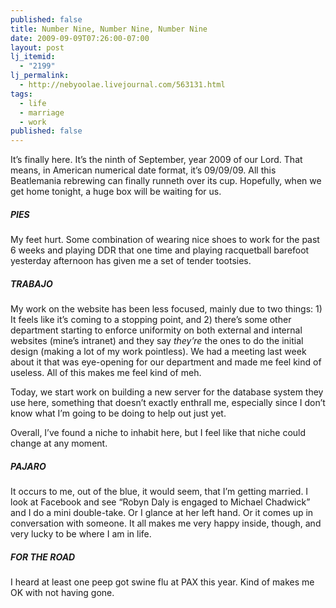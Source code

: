 ```yaml
---
published: false
title: Number Nine, Number Nine, Number Nine
date: 2009-09-09T07:26:00-07:00
layout: post
lj_itemid:
  - "2199"
lj_permalink:
  - http://nebyoolae.livejournal.com/563131.html
tags:
  - life
  - marriage
  - work
published: false
---
```


It&#8217;s finally here. It&#8217;s the ninth of September, year 2009 of our Lord. That means, in American numerical date format, it&#8217;s 09/09/09. All this Beatlemania rebrewing can finally runneth over its cup. Hopefully, when we get home tonight, a huge box will be waiting for us.

<!--more-->

##### PIES

My feet hurt. Some combination of wearing nice shoes to work for the past 6 weeks and playing DDR that one time and playing racquetball barefoot yesterday afternoon has given me a set of tender tootsies.

##### TRABAJO

My work on the website has been less focused, mainly due to two things: 1) It feels like it&#8217;s coming to a stopping point, and 2) there&#8217;s some other department starting to enforce uniformity on both external and internal websites (mine&#8217;s intranet) and they say _they&#8217;re_ the ones to do the initial design (making a lot of my work pointless). We had a meeting last week about it that was eye-opening for our department and made me feel kind of useless. All of this makes me feel kind of meh.

Today, we start work on building a new server for the database system they use here, something that doesn&#8217;t exactly enthrall me, especially since I don&#8217;t know what I&#8217;m going to be doing to help out just yet.

Overall, I&#8217;ve found a niche to inhabit here, but I feel like that niche could change at any moment.

##### PAJARO

It occurs to me, out of the blue, it would seem, that I&#8217;m getting married. I look at Facebook and see &#8220;Robyn Daly is engaged to Michael Chadwick&#8221; and I do a mini double-take. Or I glance at her left hand. Or it comes up in conversation with someone. It all makes me very happy inside, though, and very lucky to be where I am in life.

##### FOR THE ROAD

I heard at least one peep got swine flu at PAX this year. Kind of makes me OK with not having gone.
